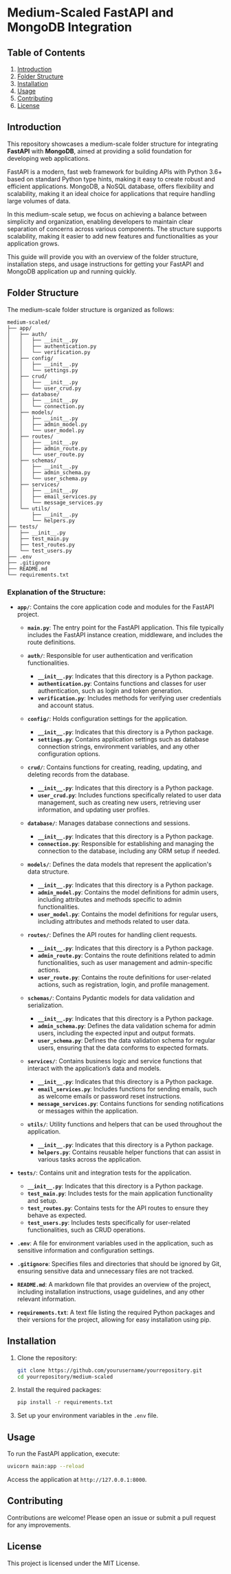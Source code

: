 # Medium-Scaled FastAPI and MongoDB Integration

## Table of Contents
1. [Introduction](#introduction)
2. [Folder Structure](#folder-structure)
3. [Installation](#installation)
4. [Usage](#usage)
5. [Contributing](#contributing)
6. [License](#license)

## Introduction
This repository showcases a medium-scale folder structure for integrating **FastAPI** with **MongoDB**, aimed at providing a solid foundation for developing web applications. 

FastAPI is a modern, fast web framework for building APIs with Python 3.6+ based on standard Python type hints, making it easy to create robust and efficient applications. MongoDB, a NoSQL database, offers flexibility and scalability, making it an ideal choice for applications that require handling large volumes of data.

In this medium-scale setup, we focus on achieving a balance between simplicity and organization, enabling developers to maintain clear separation of concerns across various components. The structure supports scalability, making it easier to add new features and functionalities as your application grows.

This guide will provide you with an overview of the folder structure, installation steps, and usage instructions for getting your FastAPI and MongoDB application up and running quickly.

## Folder Structure
The medium-scale folder structure is organized as follows:

```plaintext
medium-scaled/
├── app/
│   ├── auth/
│   │   ├── __init__.py
│   │   ├── authentication.py
│   │   └── verification.py
│   ├── config/
│   │   ├── __init__.py
│   │   └── settings.py
│   ├── crud/
│   │   ├── __init__.py
│   │   └── user_crud.py
│   ├── database/
│   │   ├── __init__.py
│   │   └── connection.py
│   ├── models/
│   │   ├── __init__.py
│   │   ├── admin_model.py
│   │   └── user_model.py
│   ├── routes/
│   │   ├── __init__.py
│   │   ├── admin_route.py
│   │   └── user_route.py
│   ├── schemas/
│   │   ├── __init__.py
│   │   ├── admin_schema.py
│   │   └── user_schema.py
│   ├── services/
│   │   ├── __init__.py
│   │   ├── email_services.py
│   │   └── message_services.py
│   └── utils/
│       ├── __init__.py
│       └── helpers.py
├── tests/
│   ├── __init__.py
│   ├── test_main.py
│   ├── test_routes.py
│   └── test_users.py
├── .env
├── .gitignore
├── README.md
└── requirements.txt
```

### Explanation of the Structure:

- **`app/`**: Contains the core application code and modules for the FastAPI project.
  - **`main.py`**: The entry point for the FastAPI application. This file typically includes the FastAPI instance creation, middleware, and includes the route definitions.
  
  - **`auth/`**: Responsible for user authentication and verification functionalities.
    - **`__init__.py`**: Indicates that this directory is a Python package.
    - **`authentication.py`**: Contains functions and classes for user authentication, such as login and token generation.
    - **`verification.py`**: Includes methods for verifying user credentials and account status.

  - **`config/`**: Holds configuration settings for the application.
    - **`__init__.py`**: Indicates that this directory is a Python package.
    - **`settings.py`**: Contains application settings such as database connection strings, environment variables, and any other configuration options.

  - **`crud/`**: Contains functions for creating, reading, updating, and deleting records from the database.
    - **`__init__.py`**: Indicates that this directory is a Python package.
    - **`user_crud.py`**: Includes functions specifically related to user data management, such as creating new users, retrieving user information, and updating user profiles.

  - **`database/`**: Manages database connections and sessions.
    - **`__init__.py`**: Indicates that this directory is a Python package.
    - **`connection.py`**: Responsible for establishing and managing the connection to the database, including any ORM setup if needed.

  - **`models/`**: Defines the data models that represent the application's data structure.
    - **`__init__.py`**: Indicates that this directory is a Python package.
    - **`admin_model.py`**: Contains the model definitions for admin users, including attributes and methods specific to admin functionalities.
    - **`user_model.py`**: Contains the model definitions for regular users, including attributes and methods related to user data.

  - **`routes/`**: Defines the API routes for handling client requests.
    - **`__init__.py`**: Indicates that this directory is a Python package.
    - **`admin_route.py`**: Contains the route definitions related to admin functionalities, such as user management and admin-specific actions.
    - **`user_route.py`**: Contains the route definitions for user-related actions, such as registration, login, and profile management.

  - **`schemas/`**: Contains Pydantic models for data validation and serialization.
    - **`__init__.py`**: Indicates that this directory is a Python package.
    - **`admin_schema.py`**: Defines the data validation schema for admin users, including the expected input and output formats.
    - **`user_schema.py`**: Defines the data validation schema for regular users, ensuring that the data conforms to expected formats.

  - **`services/`**: Contains business logic and service functions that interact with the application’s data and models.
    - **`__init__.py`**: Indicates that this directory is a Python package.
    - **`email_services.py`**: Includes functions for sending emails, such as welcome emails or password reset instructions.
    - **`message_services.py`**: Contains functions for sending notifications or messages within the application.

  - **`utils/`**: Utility functions and helpers that can be used throughout the application.
    - **`__init__.py`**: Indicates that this directory is a Python package.
    - **`helpers.py`**: Contains reusable helper functions that can assist in various tasks across the application.

- **`tests/`**: Contains unit and integration tests for the application.
  - **`__init__.py`**: Indicates that this directory is a Python package.
  - **`test_main.py`**: Includes tests for the main application functionality and setup.
  - **`test_routes.py`**: Contains tests for the API routes to ensure they behave as expected.
  - **`test_users.py`**: Includes tests specifically for user-related functionalities, such as CRUD operations.

- **`.env`**: A file for environment variables used in the application, such as sensitive information and configuration settings.

- **`.gitignore`**: Specifies files and directories that should be ignored by Git, ensuring sensitive data and unnecessary files are not tracked.

- **`README.md`**: A markdown file that provides an overview of the project, including installation instructions, usage guidelines, and any other relevant information.

- **`requirements.txt`**: A text file listing the required Python packages and their versions for the project, allowing for easy installation using pip.


## Installation
1. Clone the repository:
   ```bash
   git clone https://github.com/yourusername/yourrepository.git
   cd yourrepository/medium-scaled
   ```

2. Install the required packages:
   ```bash
   pip install -r requirements.txt
   ```

3. Set up your environment variables in the `.env` file.

## Usage
To run the FastAPI application, execute:
```bash
uvicorn main:app --reload
```
Access the application at `http://127.0.0.1:8000`. 

## Contributing
Contributions are welcome! Please open an issue or submit a pull request for any improvements.

## License
This project is licensed under the MIT License.
